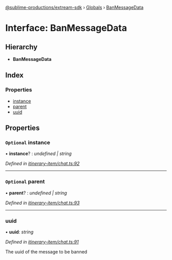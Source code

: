 [@sublime-productions/extream-sdk](../README.md) › [Globals](../globals.md) › [BanMessageData](banmessagedata.md)

# Interface: BanMessageData

## Hierarchy

* **BanMessageData**

## Index

### Properties

* [instance](banmessagedata.md#optional-instance)
* [parent](banmessagedata.md#optional-parent)
* [uuid](banmessagedata.md#uuid)

## Properties

### `Optional` instance

• **instance**? : *undefined | string*

*Defined in [itinerary-item/chat.ts:92](https://github.com/Extream-SaaS/ex-sdk/blob/34a42fe/src/itinerary-item/chat.ts#L92)*

___

### `Optional` parent

• **parent**? : *undefined | string*

*Defined in [itinerary-item/chat.ts:93](https://github.com/Extream-SaaS/ex-sdk/blob/34a42fe/src/itinerary-item/chat.ts#L93)*

___

###  uuid

• **uuid**: *string*

*Defined in [itinerary-item/chat.ts:91](https://github.com/Extream-SaaS/ex-sdk/blob/34a42fe/src/itinerary-item/chat.ts#L91)*

The uuid of the message to be banned
